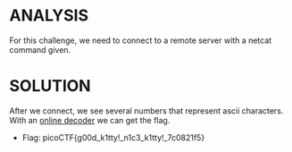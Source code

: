 # ANALYSIS
For this challenge, we need to connect to a remote server with a netcat command given.  
  

# SOLUTION
After we connect, we see several numbers that represent ascii characters. With an [online decoder](https://codebeautify.org/ascii-to-text
) we can get the flag.  
    

* Flag: picoCTF{g00d_k1tty!_n1c3_k1tty!_7c0821f5}
